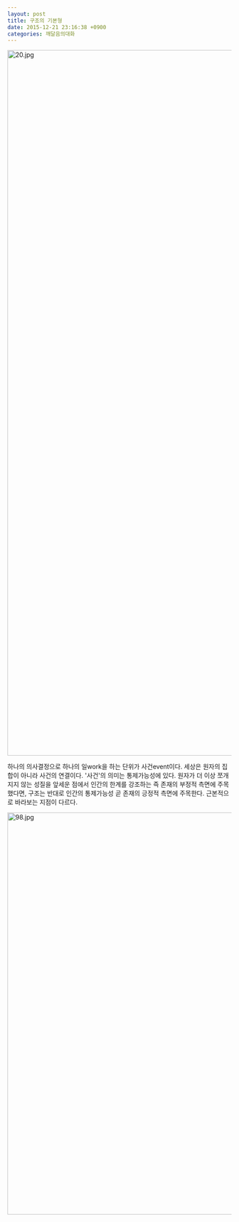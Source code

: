 ```yaml
---
layout: post
title: 구조의 기본형
date: 2015-12-21 23:16:38 +0900
categories: 깨달음의대화
---
```





<img src="assets/attach/images/198/583/650/20.jpg" alt="20.jpg" width="648" height="1588" /> 





하나의 의사결정으로 하나의 일work을 하는 단위가 사건event이다. 세상은 원자의 집합이 아니라 사건의 연결이다. '사건'의 의미는 통제가능성에 있다. 원자가 더 이상 쪼개지지 않는 성질을 앞세운 점에서 인간의 한계를 강조하는 즉 존재의 부정적 측면에 주목했다면, 구조는 반대로 인간의 통제가능성 곧 존재의 긍정적 측면에 주목한다. 근본적으로 바라보는 지점이 다르다.

  



<img src="assets/attach/images/198/583/650/98.jpg" alt="98.jpg" width="614" height="905" />
